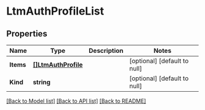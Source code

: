 # LtmAuthProfileList

## Properties
Name | Type | Description | Notes
------------ | ------------- | ------------- | -------------
**Items** | [**[]LtmAuthProfile**](ltm_auth_profile.md) |  | [optional] [default to null]
**Kind** | **string** |  | [optional] [default to null]

[[Back to Model list]](../README.md#documentation-for-models) [[Back to API list]](../README.md#documentation-for-api-endpoints) [[Back to README]](../README.md)


